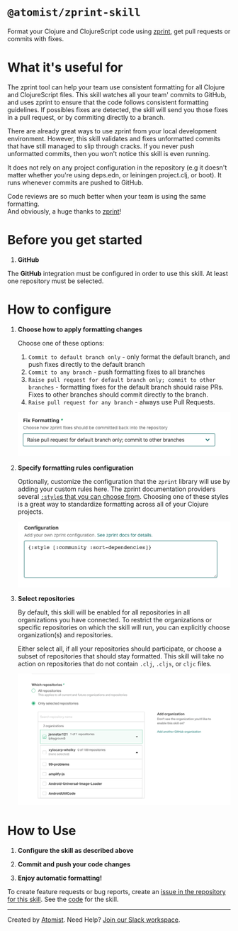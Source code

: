 # `@atomist/zprint-skill`

<!---atomist-skill-readme:start--->

Format your Clojure and ClojureScript code using [zprint][zprint], get pull requests or commits with fixes.

# What it's useful for

The zprint tool can help your team use consistent formatting for all Clojure and ClojureScript files.
This skill watches all your team' commits to GitHub, and uses zprint to ensure that the code follows consistent formatting guidelines.
If possibles fixes are detected, the skill will send you those fixes in a pull request, or by commiting directly to a branch.

There are already great ways to use zprint from your local development environment.
However, this skill validates and fixes unformatted commits that have still managed to slip through cracks.
If you never push unformatted commits, then you won't notice this skill is even running.

It does not rely on any project configuration in the repository (e.g it doesn't matter whether you're using
deps.edn, or leiningen project.clj, or boot). It runs whenever commits are pushed to GitHub.

Code reviews are so much better when your team is using the same formatting.  
And obviously, a huge thanks to [zprint][zprint]!

# Before you get started

1.  **GitHub**

The **GitHub** integration must be configured in order to use this skill.
At least one repository must be selected.

# How to configure

1.  **Choose how to apply formatting changes**

    Choose one of these options:

    1. `Commit to default branch only` - only format the default branch, and push fixes directly to the default branch
    2. `Commit to any branch` - push formatting fixes to all branches
    3. `Raise pull request for default branch only; commit to other branches` - formatting fixes for the default branch
       should raise PRs. Fixes to other branches should commit directly to the branch.
    4. `Raise pull request for any branch` - always use Pull Requests.

    ![screenshot1](docs/images/screenshot1.png)

2.  **Specify formatting rules configuration**

    Optionally, customize the configuration that the `zprint` library will use by adding your custom rules here. The
    zprint documentation providers several [`:style`s that you can choose from](https://github.com/kkinnear/zprint/blob/master/doc/reference.md#available-styles). Choosing one
    of these styles is a great way to standardize formatting across all of your Clojure projects.

    ![screenshot2](docs/images/screenshot2.png)

3.  **Select repositories**

    By default, this skill will be enabled for all repositories in all organizations you have connected. To restrict
    the organizations or specific repositories on which the skill will run, you can explicitly
    choose organization(s) and repositories.

    Either select all, if all your repositories should participate, or choose a subset of repositories that should
    stay formatted. This skill will take no action on repositories that do not contain `.clj`, `.cljs`, or `cljc` files.

    ![repo-filter](docs/images/repo-filter.png)

# How to Use

1. **Configure the skill as described above**

1. **Commit and push your code changes**

1. **Enjoy automatic formatting!**

To create feature requests or bug reports, create an [issue in the repository for this skill](https://github.com/atomist-skills/zprint-skill/issues).
See the [code](https://github.com/atomist-skills/zprint-skill) for the skill.

[zprint]: https://github.com/kkinnear/zprint

<!---atomist-skill-readme:end--->

---

Created by [Atomist][atomist].
Need Help? [Join our Slack workspace][slack].

[atomist]: https://atomist.com/ "Atomist - How Teams Deliver Software"
[slack]: https://join.atomist.com/ "Atomist Community Slack"
